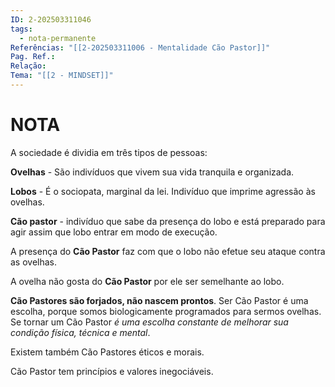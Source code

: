 ```yaml
---
ID: 2-202503311046
tags:
  - nota-permanente
Referências: "[[2-202503311006 - Mentalidade Cão Pastor]]"
Pag. Ref.: 
Relação: 
Tema: "[[2 - MINDSET]]"
---
```

# NOTA 

A sociedade é dividia em três tipos de pessoas: 

**Ovelhas** -  São indivíduos que vivem sua vida tranquila e organizada.

**Lobos** - É o sociopata, marginal da lei. Indivíduo que imprime agressão às ovelhas.

**Cão pastor** - indivíduo que sabe da presença do lobo e está preparado para agir assim que lobo entrar em modo de execução. 

A presença do **Cão Pastor** faz com que o lobo não efetue seu ataque contra as ovelhas.

A ovelha não gosta do **Cão Pastor** por ele ser semelhante ao lobo.

**Cão Pastores são forjados, não nascem prontos**. Ser Cão Pastor é uma escolha, porque somos biologicamente programados para sermos ovelhas. Se tornar um Cão Pastor *é uma escolha constante de melhorar sua condição física, técnica e mental*.

Existem também Cão Pastores éticos e morais.

Cão Pastor tem princípios e valores inegociáveis.